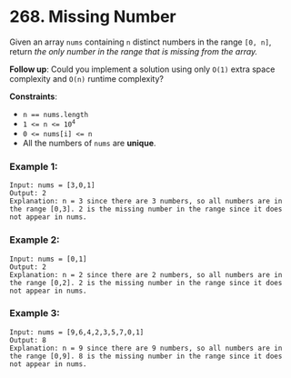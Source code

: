 # 268. Missing Number

Given an array `nums` containing `n` distinct numbers in the range `[0, n]`, return *the only number in the range that is missing from the array.*

**Follow up**: Could you implement a solution using only `O(1)` extra space complexity and `O(n)` runtime complexity?

**Constraints**:
- `n == nums.length`
- <code>1 <= n <= 10<sup>4</sup></code>
- `0 <= nums[i] <= n`
- All the numbers of `nums` are **unique**.

### Example 1:
```
Input: nums = [3,0,1]
Output: 2
Explanation: n = 3 since there are 3 numbers, so all numbers are in the range [0,3]. 2 is the missing number in the range since it does not appear in nums.
```

### Example 2:
```
Input: nums = [0,1]
Output: 2
Explanation: n = 2 since there are 2 numbers, so all numbers are in the range [0,2]. 2 is the missing number in the range since it does not appear in nums.
```

### Example 3:
```
Input: nums = [9,6,4,2,3,5,7,0,1]
Output: 8
Explanation: n = 9 since there are 9 numbers, so all numbers are in the range [0,9]. 8 is the missing number in the range since it does not appear in nums.
```
